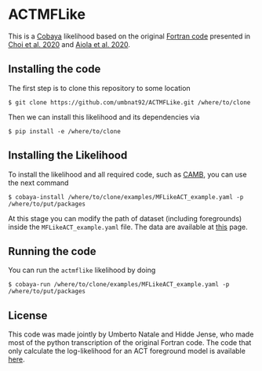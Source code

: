 # ACTMFLike

This is a [Cobaya](https://cobaya.readthedocs.io/en/latest/) likelihood based on the original [Fortran code](https://lambda.gsfc.nasa.gov/product/act/act_dr4_likelihood_multi_info.cfm) presented in [Choi et al. 2020](https://arxiv.org/abs/2007.07289) and [Aiola et al. 2020](https://arxiv.org/abs/2007.07288). 

## Installing the code

The first step is to clone this repository to some location

```
$ git clone https://github.com/umbnat92/ACTMFLike.git /where/to/clone
```

Then we can install this likelihood and its dependencies via

```
$ pip install -e /where/to/clone
```

## Installing the Likelihood

To install the likelihood and all required code, such as [CAMB](https://github.com/cmbant/CAMB), you can use the next command

```
$ cobaya-install /where/to/clone/examples/MFLikeACT_example.yaml -p /where/to/put/packages
```

At this stage you can modify the path of dataset (including foregrounds) inside the `MFLikeACT_example.yaml` file. The data are available at [this](https://lambda.gsfc.nasa.gov/product/act/act_dr4_likelihood_multi_info.cfm) page. 

## Running the code

You can run the `actmflike` likelihood by doing

```
$ cobaya-run /where/to/clone/examples/MFLikeACT_example.yaml -p /where/to/put/packages
```

## License

This code was made jointly by Umberto Natale and Hidde Jense, who made most of the python transcription of the original Fortran code. The code that only calculate the log-likelihood for an ACT foreground model is available [here](https://github.com/HTJense/loglike). 
